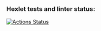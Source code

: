 ### Hexlet tests and linter status:
[![Actions Status](https://github.com/MCheryabushkin/frontend-project-lvl1/workflows/hexlet-check/badge.svg)](https://github.com/MCheryabushkin/frontend-project-lvl1/actions)